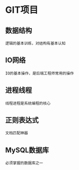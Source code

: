 # GIT项目

## 数据结构
    逻辑的基本训练，对结构有基本认知
## IO网络
    IO的基本操作，是后端工程师常用的操作
## 进程线程
    线程进程是系统编程的核心
## 正则表达式
    文档匹配神器
## MySQL数据库
    必须掌握的数据库之一


